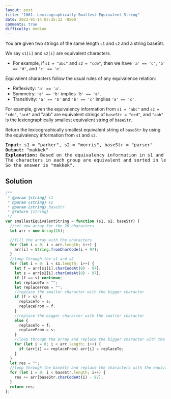 ```yaml
---
layout: post
title: "1061. Lexicographically Smallest Equivalent String"
date: 2023-01-14 07:35:33 -0500
comments: true
difficulty: medium
---
```


You are given two strings of the same length `s1` and `s2` and a string baseStr.

We say `s1[i]` and `s2[i]` are equivalent characters.

- For example, if `s1 = "abc"` and `s2 = "cde"`, then we have `'a' == 'c'`, `'b' == 'd'`, and `'c' == 'e'`.

Equivalent characters follow the usual rules of any equivalence relation:

- Reflexivity: `'a' == 'a'`.
- Symmetry: `'a' == 'b'` implies `'b' == 'a'`.
- Transitivity: `'a' == 'b'` and `'b' == 'c'` implies `'a' == 'c'`.

For example, given the equivalency information from `s1 = "abc"` and `s2 = "cde"`, `"acd"` and "aab" are equivalent strings of `baseStr = "eed"`, and `"aab"` is the lexicographically smallest equivalent string of `baseStr`.

Return the lexicographically smallest equivalent string of `baseStr` by using the equivalency information from `s1` and `s2`.

<pre><strong>Input:</strong> s1 = "parker", s2 = "morris", baseStr = "parser"
<strong>Output:</strong> "makkek"
<strong>Explanation:</strong> Based on the equivalency information in s1 and s2, we can group their characters as [m,p], [a,o], [k,r,s], [e,i].
The characters in each group are equivalent and sorted in lexicographical order.
So the answer is "makkek".
</pre>

## Solution

```javascript
/**
 * @param {string} s1
 * @param {string} s2
 * @param {string} baseStr
 * @return {string}
 */
var smallestEquivalentString = function (s1, s2, baseStr) {
  //set new array for the 26 characters
  let arr = new Array(26);

  //fill the array with the characters
  for (let i = 0; i < arr.length; i++) {
    arr[i] = String.fromCharCode(i + 97);
  }
  //loop through the s1 and s2
  for (let i = 0; i < s1.length; i++) {
    let f = arr[s1[i].charCodeAt(0) - 97];
    let s = arr[s2[i].charCodeAt(0) - 97];
    if (f == s) continue;
    let replaceTo = "";
    let replaceFrom = "";
    //replace the smaller character with the bigger character
    if (f > s) {
      replaceTo = s;
      replaceFrom = f;
    }
    //replace the bigger character with the smaller character
    else {
      replaceTo = f;
      replaceFrom = s;
    }
    //loop through the array and replace the bigger character with the smaller character
    for (let i = 0; i < arr.length; i++) {
      if (arr[i] == replaceFrom) arr[i] = replaceTo;
    }
  }
  let res = "";
  //loop through the baseStr and replace the characters with the equivalent characters
  for (let i = 0; i < baseStr.length; i++) {
    res += arr[baseStr.charCodeAt(i) - 97];
  }
  return res;
};
```

